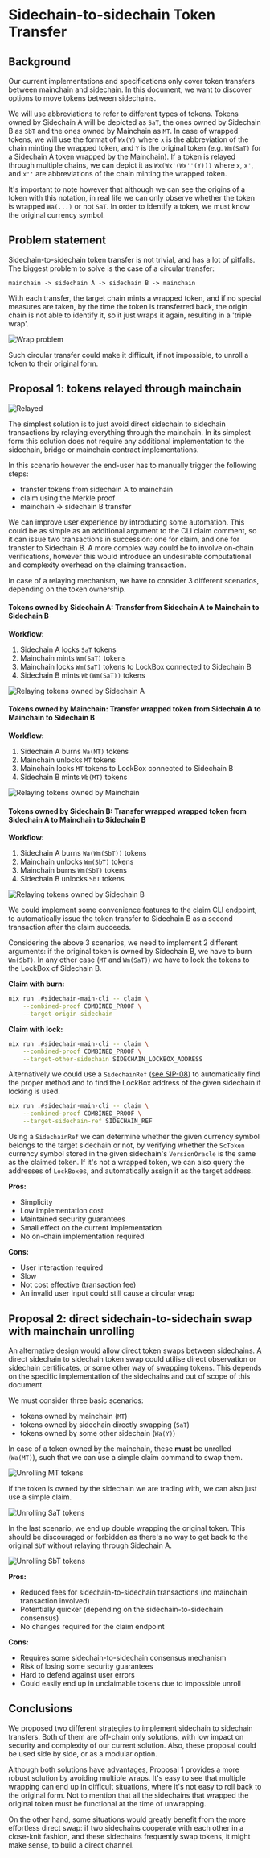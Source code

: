 # Sidechain-to-sidechain Token Transfer

## Background

Our current implementations and specifications only cover token transfers between
mainchain and sidechain. In this document, we want to discover options to move
tokens between sidechains.

We will use abbreviations to refer to different types of tokens. Tokens owned by
Sidechain A will be depicted as `SaT`, the ones owned by Sidechain B as `SbT`
and the ones owned by Mainchain as `MT`. In case of wrapped tokens, we will use
the format of `Wx(Y)` where `x` is the abbreviation of the chain minting the
wrapped token, and `Y` is the original token (e.g. `Wm(SaT)` for a Sidechain A
token wrapped by the Mainchain). If a token is relayed through multiple chains,
we can depict it as `Wx(Wx'(Wx''(Y)))` where `x`, `x'`, and `x''` are
abbreviations of the chain minting the wrapped token.

It's important to note however that although we can see the origins of a token
with this notation, in real life we can only observe whether the token is wrapped
`Wa(...)` or not `SaT`. In order to identify a token, we must know the original
currency symbol.

## Problem statement

Sidechain-to-sidechain token transfer is not trivial, and has a lot of pitfalls.
The biggest problem to solve is the case of a circular transfer:

`mainchain -> sidechain A -> sidechain B -> mainchain`

With each transfer, the target chain mints a wrapped token, and if no special
measures are taken, by the time the token is transferred back, the origin chain
is not able to identify it, so it just wraps it again, resulting in a 'triple wrap'.

![Wrap problem](./12-Sidechain-to-Sidechain-Token-Transfer/WrapProblem.svg)

Such circular transfer could make it difficult, if not impossible, to unroll
a token to their original form.

## Proposal 1: tokens relayed through mainchain

![Relayed](./12-Sidechain-to-Sidechain-Token-Transfer/Relayed.svg)

The simplest solution is to just avoid direct sidechain to sidechain transactions
by relaying everything through the mainchain. In its simplest form this solution
does not require any additional implementation to the sidechain, bridge or
mainchain contract implementations.

In this scenario however the end-user has to manually trigger the following
steps:
- transfer tokens from sidechain A to mainchain
- claim using the Merkle proof
- mainchain -> sidechain B transfer

We can improve user experience by introducing some automation. This could be as
simple as an additional argument to the CLI claim comment, so it can issue two
transactions in succession: one for claim, and one for transfer to Sidechain B.
A more complex way could be to involve on-chain verifications, however this
would introduce an undesirable computational and complexity overhead on the
claiming transaction.

In case of a relaying mechanism, we have to consider 3 different scenarios,
depending on the token ownership.

#### Tokens owned by Sidechain A: Transfer from Sidechain A to Mainchain to Sidechain B

**Workflow:**
1. Sidechain A locks `SaT` tokens
2. Mainchain mints `Wm(SaT)` tokens
2. Mainchain locks `Wm(SaT)` tokens to LockBox connected to Sidechain B
3. Sidechain B mints `Wb(Wm(SaT))` tokens

![Relaying tokens owned by Sidechain A](./12-Sidechain-to-Sidechain-Token-Transfer/RelayedOwnedByA.svg)

#### Tokens owned by Mainchain: Transfer wrapped token from Sidechain A to Mainchain to Sidechain B

**Workflow:**
1. Sidechain A burns `Wa(MT)` tokens
2. Mainchain unlocks `MT` tokens
2. Mainchain locks `MT` tokens to LockBox connected to Sidechain B
3. Sidechain B mints `Wb(MT)` tokens

![Relaying tokens owned by Mainchain](./12-Sidechain-to-Sidechain-Token-Transfer/RelayedOwnedByM.svg)

#### Tokens owned by Sidechain B: Transfer wrapped wrapped token from Sidechain A to Mainchain to Sidechain B

**Workflow:**
1. Sidechain A burns `Wa(Wm(SbT))` tokens
2. Mainchain unlocks `Wm(SbT)` tokens
2. Mainchain burns `Wm(SbT)` tokens
3. Sidechain B unlocks `SbT` tokens

![Relaying tokens owned by Sidechain B](./12-Sidechain-to-Sidechain-Token-Transfer/RelayedOwnedByB.svg)

We could implement some convenience features to the claim CLI endpoint, to
automatically issue the token transfer to Sidechain B as a second transaction
after the claim succeeds.

Considering the above 3 scenarios, we need to implement 2 different arguments:
if the original token is owned by Sidechain B, we have to burn `Wm(SbT)`.
In any other case (`MT` and `Wm(SaT)`) we have to lock the tokens to the LockBox
of Sidechain B.

**Claim with burn:**

```bash
nix run .#sidechain-main-cli -- claim \
    --combined-proof COMBINED_PROOF \
    --target-origin-sidechain
```

**Claim with lock:**

```bash
nix run .#sidechain-main-cli -- claim \
    --combined-proof COMBINED_PROOF \
    --target-other-sidechain SIDECHAIN_LOCKBOX_ADDRESS
```

Alternatively we could use a `SidechainRef` ([see SIP-08][SIP08]) to automatically
find the proper method and to find the LockBox address of the given sidechain if
locking is used.

```bash
nix run .#sidechain-main-cli -- claim \
    --combined-proof COMBINED_PROOF \
    --target-sidechain-ref SIDECHAIN_REF
```

Using a `SidechainRef` we can determine whether the given currency symbol belongs
to the target sidechain or not, by verifying whether the `ScToken` currency symbol
stored in the given sidechain's `VersionOracle` is the same as the claimed token.
If it's not a wrapped token, we can also query the addresses of `LockBox`es, and
automatically assign it as the target address.

**Pros:**
- Simplicity
- Low implementation cost
- Maintained security guarantees
- Small effect on the current implementation
- No on-chain implementation required

**Cons:**
- User interaction required
- Slow
- Not cost effective (transaction fee)
- An invalid user input could still cause a circular wrap

## Proposal 2: direct sidechain-to-sidechain swap with mainchain unrolling

An alternative design would allow direct token swaps between sidechains. A direct
sidechain to sidechain token swap could utilise direct observation or sidechain
certificates, or some other way of swapping tokens. This depends on the specific
implementation of the sidechains and out of scope of this document.

We must consider three basic scenarios:
- tokens owned by mainchain (`MT`)
- tokens owned by sidechain directly swapping (`SaT`)
- tokens owned by some other sidechain (`Wa(Y)`)

In case of a token owned by the mainchain, these **must** be unrolled (`Wa(MT)`),
such that we can use a simple claim command to swap them.

![Unrolling MT tokens](./12-Sidechain-to-Sidechain-Token-Transfer/UnrolledOwnedByM.svg)

If the token is owned by the sidechain we are trading with, we can also just use
a simple claim.

![Unrolling SaT tokens](./12-Sidechain-to-Sidechain-Token-Transfer/UnrolledOwnedByA.svg)

In the last scenario, we end up double wrapping the original token. This should
be discouraged or forbidden as there's no way to get back to the original
`SbT` without relaying through Sidechain A.

![Unrolling SbT tokens](./12-Sidechain-to-Sidechain-Token-Transfer/UnrolledOwnedByB.svg)

**Pros:**
- Reduced fees for sidechain-to-sidechain transactions (no mainchain transaction
  involved)
- Potentially quicker (depending on the sidechain-to-sidechain consensus)
- No changes required for the claim endpoint

**Cons:**
- Requires some sidechain-to-sidechain consensus mechanism
- Risk of losing some security guarantees
- Hard to defend against user errors
- Could easily end up in unclaimable tokens due to impossible unroll

## Conclusions

We proposed two different strategies to implement sidechain to sidechain
transfers. Both of them are off-chain only solutions, with low impact on
security and complexity of our current solution. Also, these proposal could
be used side by side, or as a modular option.

Although both solutions have advantages, Proposal 1 provides a more robust
solution by avoiding multiple wraps. It's easy to see that multiple wrapping can
end up in difficult situations, where it's not easy to roll back to the original
form. Not to mention that all the sidechains that wrapped the original token
must be functional at the time of unwrapping.

On the other hand, some situations would greatly benefit from the more effortless
direct swap: if two sidechains cooperate with each other in a close-knit fashion,
and these sidechains frequently swap tokens, it might make sense, to build a
direct channel.

[SIP08]: ./08-CrossChainVerification.md
[SIP09]: ./09-Generalizing-Token-Transfer-From-Sidechain-to-Mainchain.md

